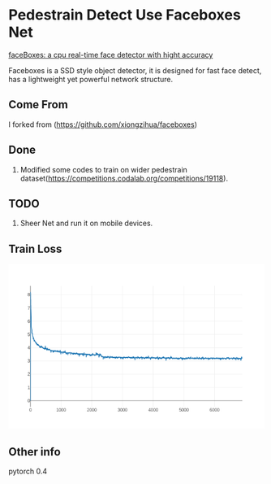# Pedestrain Detect Use Faceboxes Net
[faceBoxes: a cpu real-time face detector with hight accuracy](https://arxiv.org/abs/1708.05234)  

Faceboxes is a SSD style object detector, it is designed for fast face detect, has a lightweight yet powerful network structure.

## Come From

I forked from (https://github.com/xiongzihua/faceboxes)

## Done
1. Modified some codes to train on wider pedestrain dataset(https://competitions.codalab.org/competitions/19118).

## TODO
1. Sheer Net and run it on mobile devices.

## Train Loss
![image](https://github.com/ysduxx34/faceboxes/blob/master/picture/trainplot.png?raw=true)

## Other info
pytorch 0.4
